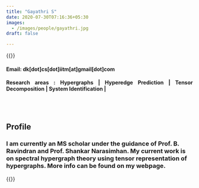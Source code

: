 ```yaml
---
title: "Gayathri S"
date: 2020-07-30T07:16:36+05:30
images:
  - /images/people/gayathri.jpg
draft: false

---
```


{{<rawhtml>}} 
<div align="justify">
<h4>Email: dk[dot]cs[dot]iitm[at]gmail[dot]com</h4>
<h4>Research areas : Hypergraphs | Hyperedge Prediction | Tensor Decomposition | System Identification |</h4><br>
</div>
<br>
<div>
	<h2>Profile</h2>
	<h3>
		I am currently an MS scholar under the guidance of Prof. B. Ravindran and Prof. Shankar Narasimhan. My current work is on spectral hypergraph theory using tensor representation of hypergraphs. More info can be found on my webpage.<br>
</div>

{{</rawhtml>}}